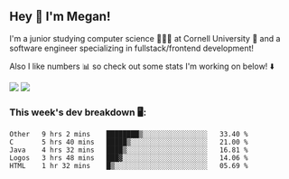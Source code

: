 ## Hey 👋 I'm Megan! 
I'm a junior studying computer science 👩🏻‍💻 at Cornell University 🐻 and a software engineer specializing in fullstack/frontend development!

Also I like numbers 📊 so check out some stats I'm working on below! ⬇️

<img src="https://github-readme-stats.meganyin13.vercel.app/api?username=meganyin13&show_icons=true&hide=stars&count_private=true" />

<img src="https://github-readme-stats.meganyin13.vercel.app/api/top-langs/?username=meganyin13&layout=compact&hide=Jupyter%20Notebook" />

### This week's dev breakdown 🖥:
<!--START_SECTION:waka-->
```text
Other   9 hrs 2 mins    ████████▒░░░░░░░░░░░░░░░░   33.40 % 
C       5 hrs 40 mins   █████▒░░░░░░░░░░░░░░░░░░░   21.00 % 
Java    4 hrs 32 mins   ████▒░░░░░░░░░░░░░░░░░░░░   16.81 % 
Logos   3 hrs 48 mins   ███▓░░░░░░░░░░░░░░░░░░░░░   14.06 % 
HTML    1 hr 32 mins    █▒░░░░░░░░░░░░░░░░░░░░░░░   05.69 % 
```
<!--END_SECTION:waka-->

